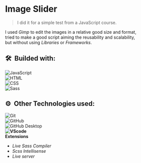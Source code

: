 # Image Slider

> I did it for a simple test from a JavaScript course.<br>

<p>
I used <em>Gimp</em> to edit the images in a relative good size and format,<br>
tried to make a good script aiming the reusability and scalability,<br>
but without using <em>Libraries</em> or <em>Frameworks</em>.
</p>

<h2>🛠 &nbsp;Builded with:</h2>

![JavaScript](https://img.shields.io/badge/-JavaScript-05122A?style=flat&logo=javascript)&nbsp;
<br>
![HTML](https://img.shields.io/badge/-HTML-05122A?style=flat&logo=HTML5)&nbsp;
<br>
![CSS](https://img.shields.io/badge/-CSS-05122A?style=flat&logo=CSS3&logoColor=1572B6)&nbsp;
<br>
![Sass](https://img.shields.io/badge/-Sass-05122A?style=flat&logo=SASS&logoColor=ffcbdb)&nbsp;
<br>

<h2>⚙️ &nbsp;Other Technologies used:</h2>

![Git](https://img.shields.io/badge/-Git-05122A?style=flat&logo=git)&nbsp;
<br>
![GitHub](https://img.shields.io/badge/-GitHub-05122A?style=flat&logo=github)&nbsp;
<br>
![GitHub Desktop](https://img.shields.io/badge/-GitHub%20Desktop-05122A?style=flat&logo=github&logoColor=993399)&nbsp;
<br>
**![VScode](https://img.shields.io/badge/-VScode-05122A?style=flat&logo=visual-studio-code&logoColor=007ACC)&nbsp;<br>Extensions**
<ul>
  <li><em>Live Sass Compiler</em></li>
  <li><em>Scss Intellisense</em></li>
  <li><em>Live server</em></li>
</ul>
